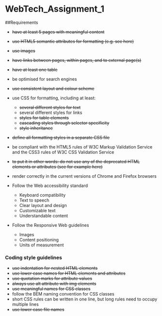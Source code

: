 # WebTech_Assignment_1

##Requirements
- ~~have at least 5 pages with meaningful content~~
- ~~use HTML5 semantic attributes for formatting (e.g. see here)~~
- ~~use images~~
- ~~have links between pages, within pages, and to external page(s)~~
- ~~have at least one table~~
- be optimised for search engines
- ~~use consistent layout and colour scheme~~
- use CSS for formatting, including at least:
    - ~~several different styles for text~~
    - several different styles for links
    - ~~styles for table elements~~
    - ~~cascading styles through selector specificity~~
    - ~~style inheritance~~

- ~~define all formatting styles in a separate CSS file~~
- be compliant with the HTML5 rules of W3C Markup Validation Service and the CSS3 rules of W3C CSS Validation Service

- ~~to put it in other words: do not use any of the deprecated HTML elements or attributes (see for example here)~~
- render correctly in the current versions of Chrome and Firefox browsers
- Follow the Web accessibility standard
    - Keyboard compatibility
    - Text to speech
    - Clear layout and design
    - Customizable text
    - Understandable content

- Follow the Responsive Web guidelines
    - Images
    - Content positioning
    - Units of measurement

### Coding style guidelines
- ~~use indentation for nested HTML elements~~
- ~~use lower case names for HTML elements and attributes~~
- ~~use quotation marks for attribute values~~
- ~~always use alt attribute with img elements~~
- ~~use meaningful names for CSS classes~~
- follow the BEM naming convention for CSS classes
- short CSS rules can be written in one line, but long rules need to occupy multiple lines
- ~~use lower case file names~~